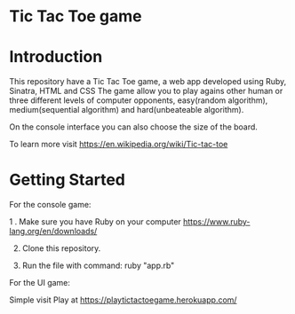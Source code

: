 # Tic Tac Toe game

# Introduction

This repository have a Tic Tac Toe game, a web app developed using Ruby, Sinatra, HTML and CSS
The game allow you to play agains other human or three different levels of computer opponents, easy(random algorithm), medium(sequential algorithm) and hard(unbeateable algorithm).

On the console interface you can also choose the size of the board.

To learn more visit https://en.wikipedia.org/wiki/Tic-tac-toe

# Getting Started

For the console game:

   1 . Make sure you have Ruby on your computer https://www.ruby-lang.org/en/downloads/ 
   
   2. Clone this repository.
   
   3. Run the file with command: ruby "app.rb" 

For the UI game:

Simple visit Play at https://playtictactoegame.herokuapp.com/
